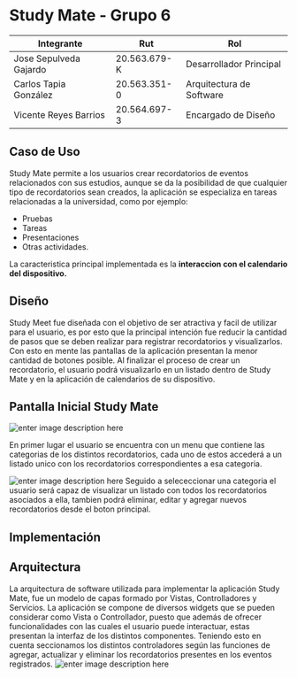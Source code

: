 # Study Mate - Grupo 6

|Integrante| Rut | Rol
|--|--|--|
| Jose Sepulveda Gajardo | 20.563.679-K |Desarrollador Principal|
| Carlos Tapia González | 20.563.351-0 |Arquitectura de Software|
| Vicente Reyes Barrios | 20.564.697-3 |Encargado de Diseño|

 
## Caso de Uso

Study Mate permite a los usuarios crear recordatorios de eventos relacionados con sus estudios, aunque se da la posibilidad de que cualquier tipo de recordatorios sean creados, la aplicación se especializa en tareas relacionadas a la universidad, como por ejemplo: 
 - Pruebas
 - Tareas
 - Presentaciones
 - Otras actividades.
 
La caracteristica principal implementada es la **interaccion con el calendario del dispositivo.**

## Diseño
Study Meet fue diseñada con el objetivo de ser atractiva y facil de utilizar para el usuario, es por esto que la principal intención fue reducir la cantidad de pasos que se deben realizar para registrar recordatorios y visualizarlos.  Con esto en mente las pantallas de la aplicación presentan la menor cantidad de botones posible. Al finalizar el proceso de crear un recordatorio, el usuario podrá visualizarlo en un listado dentro de Study Mate y en la aplicación de calendarios de su dispositivo.

## Pantalla Inicial Study Mate
![enter image description here](https://i.imgur.com/ZVaYwE7.png?1)

En primer lugar el usuario se encuentra con un menu que contiene las categorias de los distintos recordatorios, cada uno de estos accederá a un listado unico con los recordatorios correspondientes a esa categoria.

![enter image description here](https://i.imgur.com/lclA1Hx.png?3)
Seguido a selececcionar una categoria el usuario será capaz de visualizar un listado con todos los recordatorios asociados a ella, tambien podrá eliminar, editar y agregar nuevos recordatorios desde el boton principal.

## Implementación

## Arquitectura
La arquitectura de software utilizada para implementar la aplicación Study Mate, fue un modelo de capas formado por Vistas, Controlladores y Servicios. 
La aplicación se compone de diversos widgets que se pueden considerar como Vista o Controllador, puesto que además de ofrecer funcionalidades con las cuales el usuario puede interactuar, estas presentan la interfaz de los distintos componentes. Teniendo esto en cuenta seccionamos los distintos controladores según las funciones de agregar, actualizar y eliminar los recordatorios presentes en los eventos registrados. 
![enter image description here](https://i.imgur.com/47sMeZn.png)
